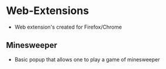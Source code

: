 # Web-Extensions
 - Web extension's created for Firefox/Chrome
 
 ## Minesweeper
  - Basic popup that allows one to play a game of minesweeper
